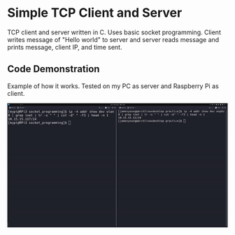 # Simple TCP Client and Server
TCP client and server written in C. Uses basic socket programming. Client writes message of "Hello world" to server and server reads message and prints message, client IP, and time sent.

## Code Demonstration
Example of how it works. Tested on my PC as server and Raspberry Pi as client. 

![alt text](https://github.com/jamesyoung-15/http-server/blob/main/src/media/tcp_test.gif)